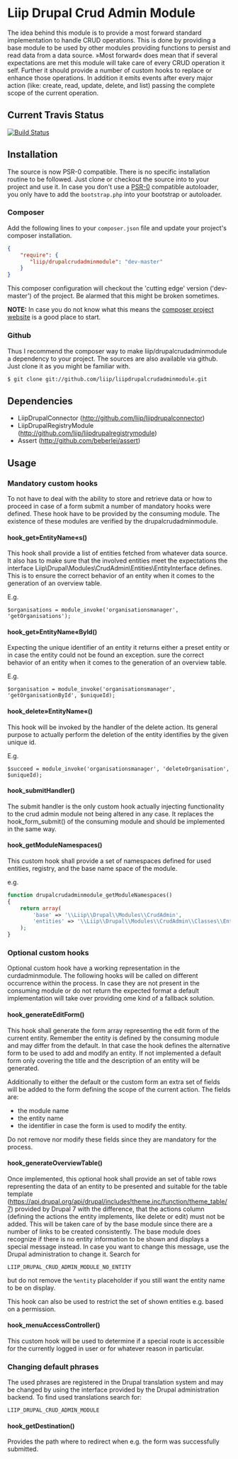 # Liip Drupal Crud Admin Module
The idea behind this module is to provide a most forward standard implementation to handle CRUD operations.
This is done by providing a base module to be used by other modules providing functions to persist and read data from a data source.
»Most forward« does mean that if several expectations are met this module will take care of every CRUD operation it self.
Further it should provide a number of custom hooks to replace or enhance those operations.
In addition it emits events after every major action (like: create, read, update, delete, and list) passing the complete scope
of the current operation.

## Current Travis Status

[![Build Status](https://travis-ci.org/liip/LiipDrupalCrudAdminModule.png?branch=master)](https://travis-ci.org/liip/LiipDrupalCrudAdminModule)

## Installation
The source is now PSR-0 compatible. There is no specific installation routine to be followed. Just clone or checkout the source into to your project
and use it.
In case you don't use a [PSR-0](https://github.com/php-fig/fig-standards/blob/master/accepted/PSR-0.md) compatible autoloader, you only have to add the `bootstrap.php` into your bootstrap or
autoloader.

### Composer
Add the following lines to your `composer.json` file and update your project's composer installation.

```json
{
    "require": {
       "liip/drupalcrudadminmodule": "dev-master"
    }
}
```

This composer configuration will checkout the 'cutting edge' version ('dev-master') of the project. Be alarmed that this might be broken sometimes.


**NOTE:**
In case you do not know what this means the [composer project website](http://getcomposer.org) is a good place to start.


### Github
Thus I recommend the composer way to make liip/drupalcrudadminmodule a dependency to your project.
The sources are also available via github. Just clone it as you might be familiar with.

```bash
$ git clone git://github.com/liip/liipdrupalcrudadminmodule.git
```

## Dependencies

- LiipDrupalConnector (http://github.com/liip/liipdrupalconnector)
- LiipDrupalRegistryModule (http://github.com/liip/liipdrupalregistrymodule)
- Assert (http://github.com/beberlei/assert)

## Usage

### Mandatory custom hooks
To not have to deal with the ability to store and retrieve data or how to proceed in case of a form submit a number of
mandatory hooks were defined. These hook have to be provided by the consuming module.
The existence of these modules are verified by the drupalcrudadminmodule.

#### hook_get»EntityName«s()
This hook shall provide a list of entities fetched from whatever data source. It also has to make sure that the involved
entities meet the expectations the interface Liip\Drupal\Modules\CrudAdmin\Entities\EntityInterface defines.
This is to ensure the correct behavior of an entity when it comes to the generation of an overview table.

E.g.

    $organisations = module_invoke('organisationsmanager', 'getOrganisations');

#### hook_get»EntityName«ById()
Expecting the unique identifier of an entity it returns either a preset entity or in case the entity could not be found
an exception.
sure the correct behavior of an entity when it comes to the generation of an overview table.

E.g.

    $organisation = module_invoke('organisationsmanager', 'getOrganisationById', $uniqueId);

#### hook_delete»EntityName«()
This hook will be invoked by the handler of the delete action.
Its general purpose to actually perform the deletion of the entity identifies by the given unique id.

E.g.

    $succeed = module_invoke('organisationsmanager', 'deleteOrganisation', $uniqueId);

#### hook_submitHandler()
The submit handler is the only custom hook actually injecting functionality to the crud admin module not being altered
in any case.
It replaces the hook_form_submit() of the consuming module and should be implemented in the same way.

#### hook_getModuleNamespaces()
This custom hook shall provide a set of namespaces defined for used entities, registry, and the base name space of the module.

e.g.

```php
function drupalcrudadminmodule_getModuleNamespaces()
{
    return array(
        'base' => '\\Liip\\Drupal\\Modules\\CrudAdmin',
        'entities' => '\\Liip\\Drupal\\Modules\\CrudAdmin\\Classes\\Entities',
    );
}
```

### Optional custom hooks
Optional custom hook have a working representation in the curdadminmodule. The following hooks will be called on different
occurrence within the process. In case they are not present in the consuming module or do not return the expected format
a default implementation will take over providing ome kind of a fallback solution.

#### hook_generateEditForm()
This hook shall generate the form array representing the edit form of the current entity. Remember the entity is defined
by the consuming module and may differ from the default. In that case the hook defines the alternative form to be used to
add and modify an entity.
If not implemented a default form only covering the title and the description of an entity will be generated.

Additionally to either the default or the custom form an extra set of fields will be added to the form defining the scope
of the current action. The fields are:

- the module name
- the entity name
- the identifier in case the form is used to modify the entity.

Do not remove nor modify these fields since they are mandatory for the process.

#### hook_generateOverviewTable()
Once implemented, this optional hook shall provide an set of table rows representing the data of an entity to be presented
and suitable for the table template (https://api.drupal.org/api/drupal/includes!theme.inc/function/theme_table/7) provided
by Drupal 7 with the difference, that the actions column (defining the actions the entity implements, like delete or edit)
must not be added. This will be taken care of by the base module since there are a number of links to be created consistently.
The base module does recognize if there is no entity information to be shown and displays a special message instead.
In case you want to change this message, use the Drupal administration to change it. Search for

    LIIP_DRUPAL_CRUD_ADMIN_MODULE_NO_ENTITY

but do not remove the ```%entity``` placeholder if you still want the entity name to be on display.

This hook can also be used to restrict the set of shown entities e.g. based on a permission.

#### hook_menuAccessController()
This custom hook will be used to determine if a special route is accessible for the currently logged in user or for
whatever reason in particular.

### Changing default phrases
The used phrases are registered in the Drupal translation system and may be changed by using the interface provided by
the Drupal administration backend. To find used translations search for:

    LIIP_DRUPAL_CRUD_ADMIN_MODULE

#### hook_getDestination()
Provides the path where to redirect when e.g. the form was successfully submitted.
